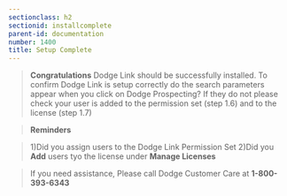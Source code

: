 ```yaml
---
sectionclass: h2
sectionid: installcomplete
parent-id: documentation
number: 1400
title: Setup Complete
---
```


> **Congratulations** Dodge Link should be successfully installed.  To confirm Dodge Link is setup correctly do the search parameters appear when you click on Dodge Prospecting?  If they do not please check your user is added to the permission set (step 1.6) and to the license (step 1.7)  

>**Reminders**
  
>1)Did you assign users to the Dodge Link Permission Set
 2)Did you **Add** users tyo the license under **Manage Licenses**

> If you need assistance, Please call Dodge Customer Care at **1-800-393-6343**

